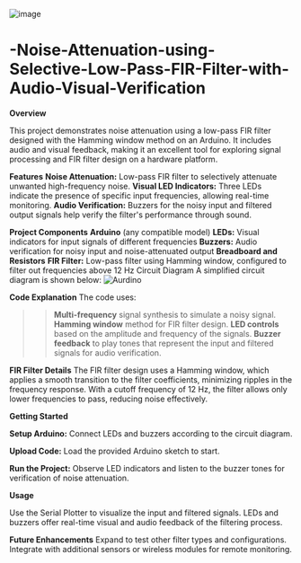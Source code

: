 ![image](https://github.com/user-attachments/assets/b117ebc9-3bab-4e81-bc15-01de6b1b8c93)
# -Noise-Attenuation-using-Selective-Low-Pass-FIR-Filter-with-Audio-Visual-Verification

**Overview**

This project demonstrates noise attenuation using a low-pass FIR filter designed with the Hamming window method on an Arduino. It includes audio and visual feedback, making it an excellent tool for exploring signal processing and FIR filter design on a hardware platform.

**Features**
**Noise Attenuation:** Low-pass FIR filter to selectively attenuate unwanted high-frequency noise.
**Visual LED Indicators:** Three LEDs indicate the presence of specific input frequencies, allowing real-time monitoring.
**Audio Verification:** Buzzers for the noisy input and filtered output signals help verify the filter's performance through sound.

**Project Components**
**Arduino** (any compatible model)
**LEDs:** Visual indicators for input signals of different frequencies
**Buzzers:** Audio verification for noisy input and noise-attenuated output
**Breadboard and Resistors**
**FIR Filter:** Low-pass filter using Hamming window, configured to filter out frequencies above 12 Hz
Circuit Diagram
A simplified circuit diagram is shown below:
![Aurdino](https://github.com/user-attachments/assets/b51c5f10-f09e-454c-b3dc-cd9568ad0c8e)


**Code Explanation**
The code uses:

>>**Multi-frequency** signal synthesis to simulate a noisy signal.
>>**Hamming window** method for FIR filter design.
>>**LED controls** based on the amplitude and frequency of the signals.
>>**Buzzer feedback** to play tones that represent the input and filtered signals for audio verification.

**FIR Filter Details**
The FIR filter design uses a Hamming window, which applies a smooth transition to the filter coefficients, minimizing ripples in the frequency response. With a cutoff frequency of 12 Hz, the filter allows only lower frequencies to pass, reducing noise effectively.

**Getting Started**

**Setup Arduino:** Connect LEDs and buzzers according to the circuit diagram.

**Upload Code:** Load the provided Arduino sketch to start.

**Run the Project:** Observe LED indicators and listen to the buzzer tones for verification of noise attenuation.

**Usage**

Use the Serial Plotter to visualize the input and filtered signals.
LEDs and buzzers offer real-time visual and audio feedback of the filtering process.

**Future Enhancements**
Expand to test other filter types and configurations.
Integrate with additional sensors or wireless modules for remote monitoring.
